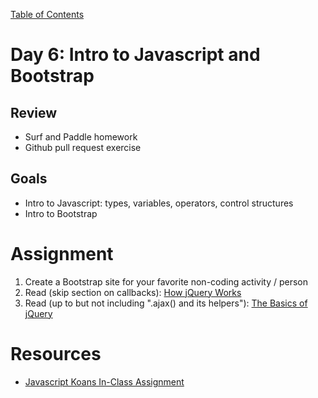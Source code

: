 [Table of Contents](/README.md)

# Day 6: Intro to Javascript and Bootstrap

## Review
- Surf and Paddle homework
- Github pull request exercise

## Goals
- Intro to Javascript: types, variables, operators, control structures
- Intro to Bootstrap

# Assignment
1. Create a Bootstrap site for your favorite non-coding activity / person
2. Read (skip section on callbacks): [How jQuery Works](http://learn.jquery.com/about-jquery/how-jquery-works/)
3. Read (up to but not including ".ajax() and its helpers"): [The Basics of jQuery](http://andreehansson.se/the-basics-of-jquery/)

# Resources
* [Javascript Koans In-Class Assignment](https://github.com/mrdavidlaing/javascript-koans)